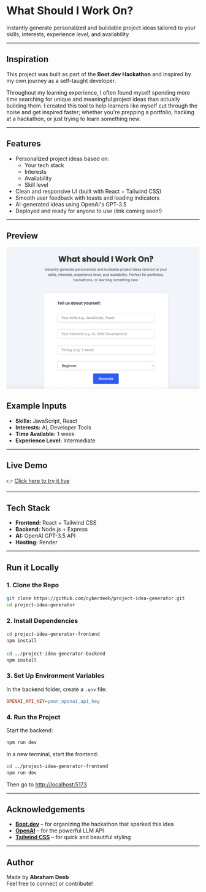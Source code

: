 # What Should I Work On?

Instantly generate personalized and buildable project ideas tailored to your skills, interests, experience level, and availability.

---

## Inspiration

This project was built as part of the **Boot.dev Hackathon** and inspired by my own journey as a self-taught developer.

Throughout my learning experience, I often found myself spending more time searching for unique and meaningful project ideas than actually building them. I created this tool to help learners like myself cut through the noise and get inspired faster; whether you're prepping a portfolio, hacking at a hackathon, or just trying to learn something new.

---

## Features

- Personalized project ideas based on:
  - Your tech stack
  - Interests
  - Availability
  - Skill level
- Clean and responsive UI (built with React + Tailwind CSS)
- Smooth user feedback with toasts and loading indicators
- AI-generated ideas using OpenAI's GPT-3.5
- Deployed and ready for anyone to use (link coming soon!)

---

## Preview

![App Screenshot](./preview.png)

## Example Inputs

- **Skills:** JavaScript, React
- **Interests:** AI, Developer Tools
- **Time Available:** 1 week
- **Experience Level:** Intermediate

---

## Live Demo

👉 [Click here to try it live](https://project-idea-generator-frontend.onrender.com/)

---

## Tech Stack

- **Frontend:** React + Tailwind CSS
- **Backend:** Node.js + Express
- **AI:** OpenAI GPT-3.5 API
- **Hosting:** Render

---

## Run it Locally

### 1. Clone the Repo

```bash
git clone https://github.com/cyberdeeb/project-idea-generator.git
cd project-idea-generator
```

### 2. Install Dependencies

```bash
cd project-idea-generator-frontend
npm install

cd ../project-idea-generator-backend
npm install
```

### 3. Set Up Environment Variables

In the backend folder, create a `.env` file:

```ini
OPENAI_API_KEY=your_openai_api_key
```

### 4. Run the Project

Start the backend:

```bash
npm run dev
```

In a new terminal, start the frontend:

```bash
cd ../project-idea-generator-frontend
npm run dev
```

Then go to [http://localhost:5173](http://localhost:5173)

---

## Acknowledgements

- **[Boot.dev](https://boot.dev)** – for organizing the hackathon that sparked this idea
- **[OpenAI](https://openai.com)** – for the powerful LLM API
- **[Tailwind CSS](https://tailwindcss.com)** – for quick and beautiful styling

---

## Author

Made by **Abraham Deeb**  
Feel free to connect or contribute!
